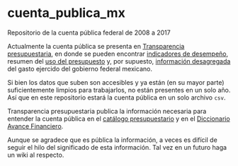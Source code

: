 # cuenta_publica_mx
Repositorio de la cuenta pública federal de 2008 a 2017

Actualmente la cuenta pública se presenta en [Transparencia presupuestaria](https://www.transparenciapresupuestaria.gob.mx/), en donde se pueden encontrar [indicadores de desempeño](https://www.transparenciapresupuestaria.gob.mx/es/PTP/programas), resumen del [uso del presupuesto](https://www.transparenciapresupuestaria.gob.mx/es/PTP/Presupuesto) y, por supuesto, [información desagregada](https://www.transparenciapresupuestaria.gob.mx/es/PTP/Datos_Abiertos) del gasto ejercido del gobierno federal mexicano.

Si bien los datos que suben son accesibles y ya están (en su mayor parte) suficientemente limpios para trabajarlos, no están presentes en un solo año. Así que en este repositorio estará la cuenta pública en un solo archivo `csv`. 

Transparencia presupuestaria publica la información necesaria para entender la cuenta pública en el [catálogo presupuestario](https://www.transparenciapresupuestaria.gob.mx/work/models/PTP/DatosAbiertos/Metadatos/catalogos_presupuestarios.xlsx) y en el [Diccionario Avance Financiero](https://www.transparenciapresupuestaria.gob.mx/work/models/PTP/DatosAbiertos/Metadatos/Metadatos_Avance_Financiero.xlsx). 

Aunque se agradece que es pública la información, a veces es difícil de seguir el hilo del significado de esta información. Tal vez en un futuro haga un wiki al respecto.
